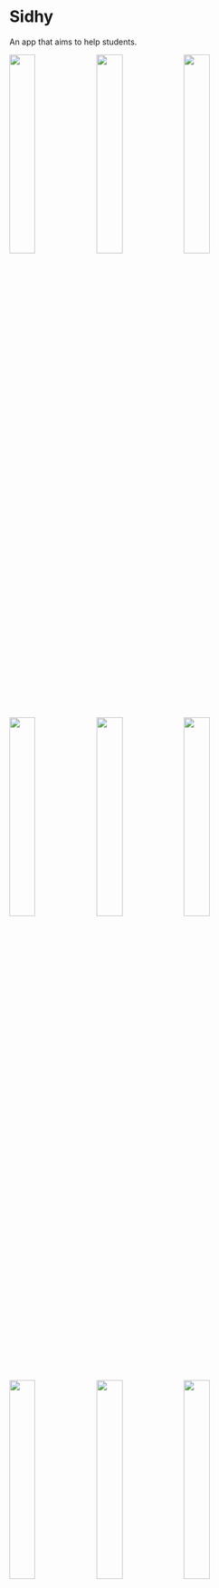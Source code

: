 # Sidhy

An app that aims to help students.

<img align="left" width=30% src="https://github.com/shubhankarsharma00/Sidhy/blob/master/screenshots/s1.png?raw=true">
<img align="left" width=30% src="https://github.com/shubhankarsharma00/Sidhy/blob/master/screenshots/s2.png?raw=true">
<img align="left" width=30% src="https://github.com/shubhankarsharma00/Sidhy/blob/master/screenshots/s4.png?raw=true">
<img align="left" width=30% src="https://github.com/shubhankarsharma00/Sidhy/blob/master/screenshots/s5.png?raw=true">
<img align="left" width=30% src="https://github.com/shubhankarsharma00/Sidhy/blob/master/screenshots/s6.png?raw=true">
<img align="left" width=30% src="https://github.com/shubhankarsharma00/Sidhy/blob/master/screenshots/s10.png?raw=true">
<img align="left" width=30% src="https://github.com/shubhankarsharma00/Sidhy/blob/master/screenshots/s7.png?raw=true">
<img align="left" width=30% src="https://github.com/shubhankarsharma00/Sidhy/blob/master/screenshots/s8.png?raw=true">
<img align="left" width=30% src="https://github.com/shubhankarsharma00/Sidhy/blob/master/screenshots/s9.png?raw=true">
